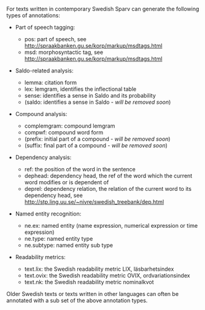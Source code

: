 
For texts written in contemporary Swedish Sparv can generate the following types of annotations:

* Part of speech tagging:
  * pos: part of speech, see http://spraakbanken.gu.se/korp/markup/msdtags.html
  * msd: morphosyntactic tag, see http://spraakbanken.gu.se/korp/markup/msdtags.html

* Saldo-related analysis:
  * lemma: citation form
  * lex: lemgram, identifies the inflectional table
  * sense: identifies a sense in Saldo and its probability
  * (saldo: identifies a sense in Saldo - *will be removed soon*)

* Compound analysis:
  * complemgram: compound lemgram
  * compwf: compound word form
  * (prefix: initial part of a compound - *will be removed soon*)
  * (suffix: final part of a compound - *will be removed soon*)

* Dependency analysis:
  * ref: the position of the word in the sentence
  * dephead: dependency head, the ref of the word which the current word modifies or is dependent of
  * deprel: dependency relation, the relation of the current word to its dependency head, see http://stp.ling.uu.se/~nivre/swedish_treebank/dep.html

* Named entity recognition:
  * ne.ex: named entity (name expression, numerical expression or time expression)
  * ne.type: named entity type
  * ne.subtype: named entity sub type

* Readability metrics:
  * text.lix: the Swedish readability metric LIX, läsbarhetsindex
  * text.ovix: the Swedish readability metric OVIX, ordvariationsindex
  * text.nk: the Swedish readability metric nominalkvot


Older Swedish texts or texts written in other languages can often be annotated
with a sub set of the above annotation types.
